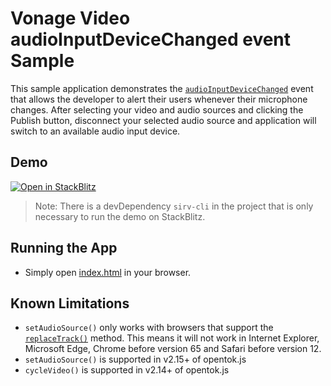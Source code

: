 Vonage Video audioInputDeviceChanged event Sample
===========================

This sample application demonstrates the [`audioInputDeviceChanged`](https://vonage.github.io/video-docs/video-js-reference/latest/AudioInputDeviceChanged.html) event that allows the developer to alert their users whenever their microphone changes. After selecting your video and audio sources and clicking the Publish button, disconnect your selected audio source and application will switch to an available audio input device.

## Demo

[![Open in StackBlitz](https://developer.stackblitz.com/img/open_in_stackblitz.svg)](https://stackblitz.com/fork/github/vonage-community/video-api-web-samples/tree/main/Audio-Input-Device-Changed)

> Note: There is a devDependency `sirv-cli` in the project that is only necessary to run the demo on StackBlitz.

## Running the App

* Simply open [index.html](index.html) in your browser.

## Known Limitations

* `setAudioSource()` only works with browsers that support the [`replaceTrack()`](https://developer.mozilla.org/en-US/docs/Web/API/RTCRtpSender/replaceTrack) method. This means it will not work in Internet Explorer, Microsoft Edge, Chrome before version 65 and Safari before version 12.
* `setAudioSource()` is supported in v2.15+ of opentok.js
* `cycleVideo()` is supported in v2.14+ of opentok.js
